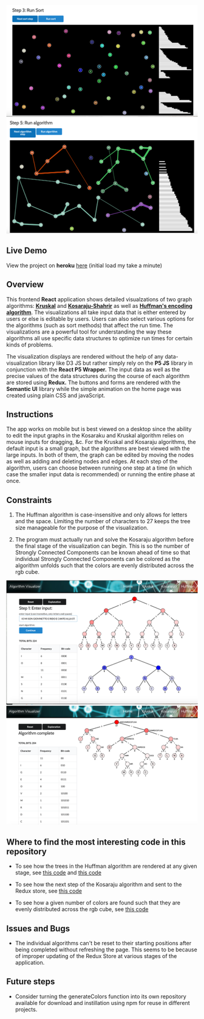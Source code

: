 ![Screen Grab of Kruskal Visualization during sorting phase](KruskalScreenGrab1.png)
![Screen Grab of Kruskal Visualization during algorithm phrase](KruskalScreenGrab2.png)

## Live Demo

View the project on **heroku** [here](https://floating-plains-07920.herokuapp.com/) (initial load my take a minute)

## Overview

This frontend **React** application shows detailed visualzations of two graph algorithms: [**Kruskal**](https://en.wikipedia.org/wiki/Kruskal's_algorithm) and [**Kosaraju-Shahrir**](https://en.wikipedia.org/wiki/Kosaraju%27s_algorithm) as well as [**Huffman's encoding algorithm**](https://en.wikipedia.org/wiki/Huffman_coding#Compression).  The visualizations all take input data that is either entered by users or else is editable by users.  Users can also select various options for the algorithms (such as sort methods) that affect the run time.  The visualizations are a powerful tool for understanding the way these algorithms all use specific data structures to optimize run times for certain kinds of problems.

The visualization displays are rendered without the help of any data-visualization library like D3 JS but rather simply rely on the **P5 JS** library in conjunction with the **React P5 Wrapper.**  The input data as well as the precise values of the data structures during the course of each algorithm are stored using **Redux.**  The buttons and forms are rendered with the **Semantic UI** library while the simple animation on the home page was created using plain CSS and javaScript.

## Instructions

The app works on mobile but is best viewed on a desktop since the ability to edit the input graphs in the Kosaraku and Kruskal algorithm relies on mouse inputs for dragging, &c.  For the Kruskal and Kosaraju algorithms, the default input is a small graph, but the algorithms are best viewed with the large inputs.  In both of them, the graph can be edited by moving the nodes as well as adding and deleting nodes and edges.  At each step of the algorithm, users can choose between running one step at a time (in which case the smaller input data is recommended) or running the entire phase at once.

## Constraints

1. The Huffman algorithm is case-insensitive and only allows for letters and the space.  Limiting the number of characters to 27 keeps the tree size manageable for the purpose of the visualization.

2. The program must actually run and solve the Kosaraju algorithm before the final stage of the visualization can begin.  This is so the number of Strongly Connected Components can be known ahead of time so that individual Strongly Connected Components can be colored as the algorithm unfolds such that the colors are evenly distributed across the rgb cube.

![Huffman algorithm input](HuffmanScreenGrab1.png)
![Huffman algorithm after completion](HuffmanScreenGrab2.png)

## Where to find the most interesting code in this repository

* To see how the trees in the Huffman algorithm are rendered at any given stage, see [this code](https://github.com/ZalmanKelber/Algorithms/blob/master/src/utils/sketchFunctions/drawTree.js) and [this code](https://github.com/ZalmanKelber/Algorithms/blob/master/src/utils/sketchFunctions/drawCirclesHuffman.js)

* To see how the next step of the Kosaraju algorithm and sent to the Redux store, see [this code](https://github.com/ZalmanKelber/Algorithms/blob/master/src/utils/changeStore/nextKosarajuStep.js)

* To see how a given number of colors are found such that they are evenly distributed across the rgb cube, see [this code](https://github.com/ZalmanKelber/Algorithms/blob/master/src/utils/miscellaneous/generateColors.js)

## Issues and Bugs

* The individual algorithms can't be reset to their starting positions after being completed without refreshing the page.  This seems to be because of improper updating of the Redux Store at various stages of the application.

## Future steps

* Consider turning the generateColors function into its own repository available for download and instillation using npm for reuse in different projects.
